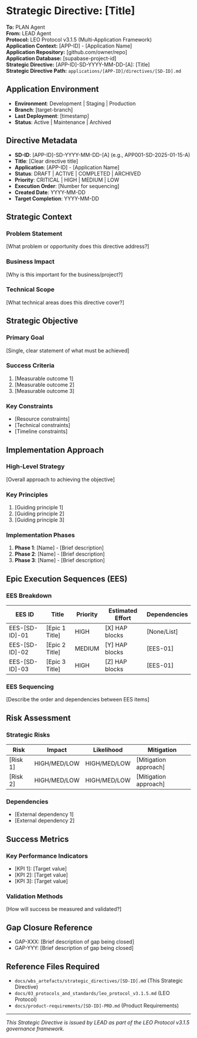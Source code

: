 # Strategic Directive: [Title]

**To:** PLAN Agent  
**From:** LEAD Agent  
**Protocol:** LEO Protocol v3.1.5 (Multi-Application Framework)  
**Application Context:** [APP-ID] - [Application Name]  
**Application Repository:** [github.com/owner/repo]  
**Application Database:** [supabase-project-id]  
**Strategic Directive:** [APP-ID]-SD-YYYY-MM-DD-[A]: [Title]  
**Strategic Directive Path:** `applications/[APP-ID]/directives/[SD-ID].md`

## Application Environment
- **Environment**: Development | Staging | Production
- **Branch**: [target-branch]
- **Last Deployment**: [timestamp]
- **Status**: Active | Maintenance | Archived

## Directive Metadata

- **SD-ID**: [APP-ID]-SD-YYYY-MM-DD-[A] (e.g., APP001-SD-2025-01-15-A)
- **Title**: [Clear directive title]
- **Application**: [APP-ID] - [Application Name]
- **Status**: DRAFT | ACTIVE | COMPLETED | ARCHIVED
- **Priority**: CRITICAL | HIGH | MEDIUM | LOW
- **Execution Order**: [Number for sequencing]
- **Created Date**: YYYY-MM-DD
- **Target Completion**: YYYY-MM-DD

## Strategic Context

### Problem Statement
[What problem or opportunity does this directive address?]

### Business Impact
[Why is this important for the business/project?]

### Technical Scope
[What technical areas does this directive cover?]

## Strategic Objective

### Primary Goal
[Single, clear statement of what must be achieved]

### Success Criteria
1. [Measurable outcome 1]
2. [Measurable outcome 2]
3. [Measurable outcome 3]

### Key Constraints
- [Resource constraints]
- [Technical constraints]
- [Timeline constraints]

## Implementation Approach

### High-Level Strategy
[Overall approach to achieving the objective]

### Key Principles
1. [Guiding principle 1]
2. [Guiding principle 2]
3. [Guiding principle 3]

### Implementation Phases
1. **Phase 1**: [Name] - [Brief description]
2. **Phase 2**: [Name] - [Brief description]
3. **Phase 3**: [Name] - [Brief description]

## Epic Execution Sequences (EES)

### EES Breakdown
| EES ID | Title | Priority | Estimated Effort | Dependencies |
|--------|-------|----------|------------------|-------------|
| EES-[SD-ID]-01 | [Epic 1 Title] | HIGH | [X] HAP blocks | [None/List] |
| EES-[SD-ID]-02 | [Epic 2 Title] | MEDIUM | [Y] HAP blocks | [EES-01] |
| EES-[SD-ID]-03 | [Epic 3 Title] | HIGH | [Z] HAP blocks | [EES-01] |

### EES Sequencing
[Describe the order and dependencies between EES items]

## Risk Assessment

### Strategic Risks
| Risk | Impact | Likelihood | Mitigation |
|------|---------|------------|------------|
| [Risk 1] | HIGH/MED/LOW | HIGH/MED/LOW | [Mitigation approach] |
| [Risk 2] | HIGH/MED/LOW | HIGH/MED/LOW | [Mitigation approach] |

### Dependencies
- [External dependency 1]
- [External dependency 2]

## Success Metrics

### Key Performance Indicators
- [KPI 1]: [Target value]
- [KPI 2]: [Target value]
- [KPI 3]: [Target value]

### Validation Methods
[How will success be measured and validated?]

## Gap Closure Reference
- GAP-XXX: [Brief description of gap being closed]
- GAP-YYY: [Brief description of gap being closed]

## Reference Files Required
- `docs/wbs_artefacts/strategic_directives/[SD-ID].md` (This Strategic Directive)
- `docs/03_protocols_and_standards/leo_protocol_v3.1.5.md` (LEO Protocol)
- `docs/product-requirements/[SD-ID]-PRD.md` (Product Requirements)

---

*This Strategic Directive is issued by LEAD as part of the LEO Protocol v3.1.5 governance framework.*
